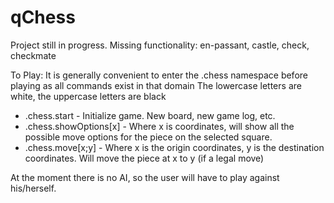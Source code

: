 # qChess

Project still in progress.
Missing functionality: en-passant, castle, check, checkmate

To Play:
It is generally convenient to enter the .chess namespace before playing as all commands exist in that domain
The lowercase letters are white, the uppercase letters are black

* .chess.start - Initialize game. New board, new game log, etc. 
* .chess.showOptions[x] - Where x is coordinates, will show all the possible move options for the piece on the selected square. 
* .chess.move[x;y] - Where x is the origin coordinates, y is the destination coordinates. Will move the piece at x to y (if a legal move)

At the moment there is no AI, so the user will have to play against his/herself. 
